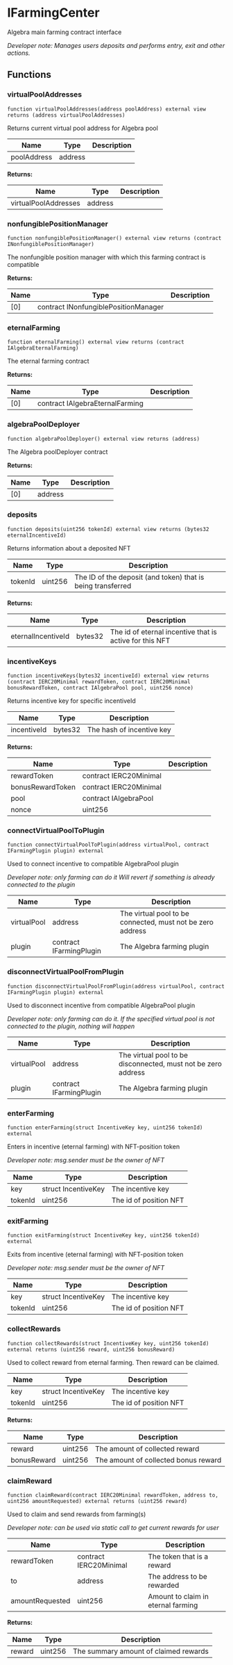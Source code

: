 

# IFarmingCenter


Algebra main farming contract interface



*Developer note: Manages users deposits and performs entry, exit and other actions.*


## Functions
### virtualPoolAddresses

```solidity
function virtualPoolAddresses(address poolAddress) external view returns (address virtualPoolAddresses)
```

Returns current virtual pool address for Algebra pool

| Name | Type | Description |
| ---- | ---- | ----------- |
| poolAddress | address |  |

**Returns:**

| Name | Type | Description |
| ---- | ---- | ----------- |
| virtualPoolAddresses | address |  |

### nonfungiblePositionManager

```solidity
function nonfungiblePositionManager() external view returns (contract INonfungiblePositionManager)
```

The nonfungible position manager with which this farming contract is compatible

**Returns:**

| Name | Type | Description |
| ---- | ---- | ----------- |
| [0] | contract INonfungiblePositionManager |  |

### eternalFarming

```solidity
function eternalFarming() external view returns (contract IAlgebraEternalFarming)
```

The eternal farming contract

**Returns:**

| Name | Type | Description |
| ---- | ---- | ----------- |
| [0] | contract IAlgebraEternalFarming |  |

### algebraPoolDeployer

```solidity
function algebraPoolDeployer() external view returns (address)
```

The Algebra poolDeployer contract

**Returns:**

| Name | Type | Description |
| ---- | ---- | ----------- |
| [0] | address |  |

### deposits

```solidity
function deposits(uint256 tokenId) external view returns (bytes32 eternalIncentiveId)
```

Returns information about a deposited NFT

| Name | Type | Description |
| ---- | ---- | ----------- |
| tokenId | uint256 | The ID of the deposit (and token) that is being transferred |

**Returns:**

| Name | Type | Description |
| ---- | ---- | ----------- |
| eternalIncentiveId | bytes32 | The id of eternal incentive that is active for this NFT |

### incentiveKeys

```solidity
function incentiveKeys(bytes32 incentiveId) external view returns (contract IERC20Minimal rewardToken, contract IERC20Minimal bonusRewardToken, contract IAlgebraPool pool, uint256 nonce)
```

Returns incentive key for specific incentiveId

| Name | Type | Description |
| ---- | ---- | ----------- |
| incentiveId | bytes32 | The hash of incentive key |

**Returns:**

| Name | Type | Description |
| ---- | ---- | ----------- |
| rewardToken | contract IERC20Minimal |  |
| bonusRewardToken | contract IERC20Minimal |  |
| pool | contract IAlgebraPool |  |
| nonce | uint256 |  |

### connectVirtualPoolToPlugin

```solidity
function connectVirtualPoolToPlugin(address virtualPool, contract IFarmingPlugin plugin) external
```

Used to connect incentive to compatible AlgebraPool plugin

*Developer note: only farming can do it
Will revert if something is already connected to the plugin*

| Name | Type | Description |
| ---- | ---- | ----------- |
| virtualPool | address | The virtual pool to be connected, must not be zero address |
| plugin | contract IFarmingPlugin | The Algebra farming plugin |

### disconnectVirtualPoolFromPlugin

```solidity
function disconnectVirtualPoolFromPlugin(address virtualPool, contract IFarmingPlugin plugin) external
```

Used to disconnect incentive from compatible AlgebraPool plugin

*Developer note: only farming can do it.
If the specified virtual pool is not connected to the plugin, nothing will happen*

| Name | Type | Description |
| ---- | ---- | ----------- |
| virtualPool | address | The virtual pool to be disconnected, must not be zero address |
| plugin | contract IFarmingPlugin | The Algebra farming plugin |

### enterFarming

```solidity
function enterFarming(struct IncentiveKey key, uint256 tokenId) external
```

Enters in incentive (eternal farming) with NFT-position token

*Developer note: msg.sender must be the owner of NFT*

| Name | Type | Description |
| ---- | ---- | ----------- |
| key | struct IncentiveKey | The incentive key |
| tokenId | uint256 | The id of position NFT |

### exitFarming

```solidity
function exitFarming(struct IncentiveKey key, uint256 tokenId) external
```

Exits from incentive (eternal farming) with NFT-position token

*Developer note: msg.sender must be the owner of NFT*

| Name | Type | Description |
| ---- | ---- | ----------- |
| key | struct IncentiveKey | The incentive key |
| tokenId | uint256 | The id of position NFT |

### collectRewards

```solidity
function collectRewards(struct IncentiveKey key, uint256 tokenId) external returns (uint256 reward, uint256 bonusReward)
```

Used to collect reward from eternal farming. Then reward can be claimed.

| Name | Type | Description |
| ---- | ---- | ----------- |
| key | struct IncentiveKey | The incentive key |
| tokenId | uint256 | The id of position NFT |

**Returns:**

| Name | Type | Description |
| ---- | ---- | ----------- |
| reward | uint256 | The amount of collected reward |
| bonusReward | uint256 | The amount of collected bonus reward |

### claimReward

```solidity
function claimReward(contract IERC20Minimal rewardToken, address to, uint256 amountRequested) external returns (uint256 reward)
```

Used to claim and send rewards from farming(s)

*Developer note: can be used via static call to get current rewards for user*

| Name | Type | Description |
| ---- | ---- | ----------- |
| rewardToken | contract IERC20Minimal | The token that is a reward |
| to | address | The address to be rewarded |
| amountRequested | uint256 | Amount to claim in eternal farming |

**Returns:**

| Name | Type | Description |
| ---- | ---- | ----------- |
| reward | uint256 | The summary amount of claimed rewards |

